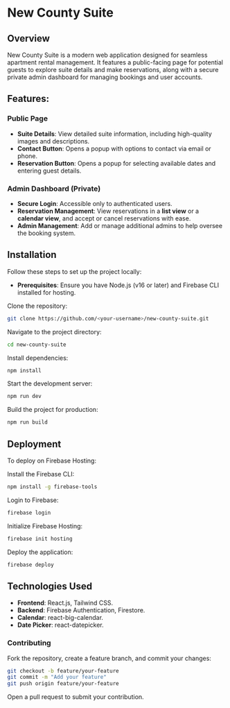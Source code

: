 # New County Suite

## Overview
New County Suite is a modern web application designed for seamless apartment rental management. It features a public-facing page for potential guests to explore suite details and make reservations, along with a secure private admin dashboard for managing bookings and user accounts.

## Features:

### Public Page
- **Suite Details**: View detailed suite information, including high-quality images and descriptions.
- **Contact Button**: Opens a popup with options to contact via email or phone.
- **Reservation Button**: Opens a popup for selecting available dates and entering guest details.

### Admin Dashboard (Private)
- **Secure Login**: Accessible only to authenticated users.
- **Reservation Management**: View reservations in a **list view** or a **calendar view**, and accept or cancel reservations with ease.
- **Admin Management**: Add or manage additional admins to help oversee the booking system.

## Installation
Follow these steps to set up the project locally:

- **Prerequisites**: Ensure you have Node.js (v16 or later) and Firebase CLI installed for hosting.

Clone the repository:
```bash
git clone https://github.com/<your-username>/new-county-suite.git
```

Navigate to the project directory:

```bash
cd new-county-suite
```
Install dependencies:
```bash
npm install
```
Start the development server:
```bash
npm run dev
```
Build the project for production:
```bash
npm run build
```
## Deployment
To deploy on Firebase Hosting:

Install the Firebase CLI:

```bash
npm install -g firebase-tools
```
Login to Firebase:
```bash
firebase login
```
Initialize Firebase Hosting:
```bash
firebase init hosting
```
Deploy the application:
```bash
firebase deploy
```
## Technologies Used
- **Frontend**: React.js, Tailwind CSS.
- **Backend**: Firebase Authentication, Firestore.
- **Calendar**: react-big-calendar.
- **Date Picker**: react-datepicker.
  
### Contributing
Fork the repository, create a feature branch, and commit your changes:
```bash
git checkout -b feature/your-feature
git commit -m "Add your feature"
git push origin feature/your-feature
```
Open a pull request to submit your contribution.












